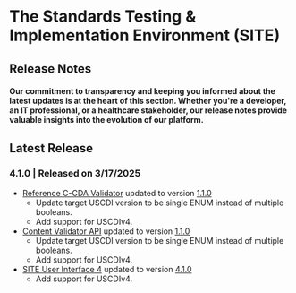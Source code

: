 # The Standards Testing & Implementation Environment (SITE)

## Release Notes

#### Our commitment to transparency and keeping you informed about the latest updates is at the heart of this section. Whether you're a developer, an IT professional, or a healthcare stakeholder, our release notes provide valuable insights into the evolution of our platform.

## Latest Release
### 4.1.0 | Released on 3/17/2025
* [Reference C-CDA Validator](https://github.com/onc-healthit/reference-ccda-validator) updated to version [1.1.0](https://github.com/onc-healthit/reference-ccda-validator/releases/tag/1.1.0)
	* Update target USCDI version to be single ENUM instead of multiple booleans.
	* Add support for USCDIv4.
* [Content Validator API](https://github.com/onc-healthit/content-validator-api) updated to version [1.1.0](https://github.com/onc-healthit/content-validator-api/releases/tag/1.1.0)
	* Update target USCDI version to be single ENUM instead of multiple booleans.
	* Add support for USCDIv4.
* [SITE User Interface 4](https://github.com/onc-healthit/site-ui-4) updated to version [4.1.0](x)
	* Add support for USCDIv4.
